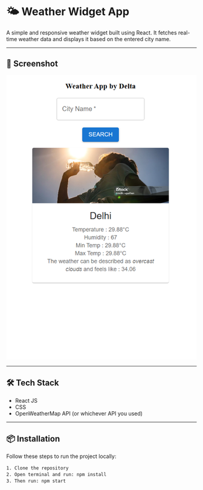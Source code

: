 # 🌤️ Weather Widget App

A simple and responsive weather widget built using React. It fetches real-time weather data and displays it based on the entered city name.

---

## 📸 Screenshot

![App Screenshot](./screenshot.png)

---

## 🛠️ Tech Stack

- React JS
- CSS
- OpenWeatherMap API (or whichever API you used)

---

## 📦 Installation

Follow these steps to run the project locally:

```bash
1. Clone the repository
2. Open terminal and run: npm install
3. Then run: npm start